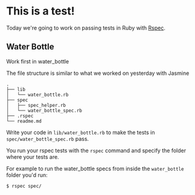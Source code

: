 # This is a test!

Today we're going to work on passing tests in Ruby with [Rspec](http://www.relishapp.com/rspec/).

## Water Bottle

Work first in water_bottle

The file structure is similar to what we worked on yesterday with Jasmine

```
.
├── lib
│   └── water_bottle.rb
├── spec
│   ├── spec_helper.rb
│   └── water_bottle_spec.rb
├── .rspec
└── readme.md
```

Write your code in `lib/water_bottle.rb` to make the tests in `spec/water_bottle_spec.rb` pass.

You run your rspec tests with the `rspec` command and specify the folder where your tests are.

For example to run the water_bottle specs from inside the `water_bottle` folder you'd run:

```sh
$ rspec spec/
```
